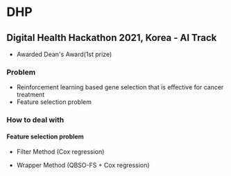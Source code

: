 # DHP
## Digital Health Hackathon 2021, Korea - AI Track
- Awarded Dean's Award(1st prize)

### Problem
- Reinforcement learning based gene selection that is effective for cancer treatment
- Feature selection problem


### How to deal with
#### Feature selection problem
- Filter Method (Cox regression)

- Wrapper Method (QBSO-FS + Cox regression)
